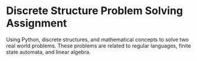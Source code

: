 # Discrete Structure Problem Solving Assignment
Using Python, discrete structures, and mathematical concepts to solve two real world problems. These problems are related to regular languages, finite state automata, and linear algebra.
